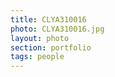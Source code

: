 ```yaml
--- 
title: CLYA310016 
photo: CLYA310016.jpg 
layout: photo 
section: portfolio 
tags: people 
---  
```

  
